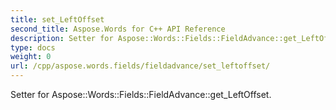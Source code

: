 ```yaml
---
title: set_LeftOffset
second_title: Aspose.Words for C++ API Reference
description: Setter for Aspose::Words::Fields::FieldAdvance::get_LeftOffset. 
type: docs
weight: 0
url: /cpp/aspose.words.fields/fieldadvance/set_leftoffset/
---
```


Setter for Aspose::Words::Fields::FieldAdvance::get_LeftOffset. 

